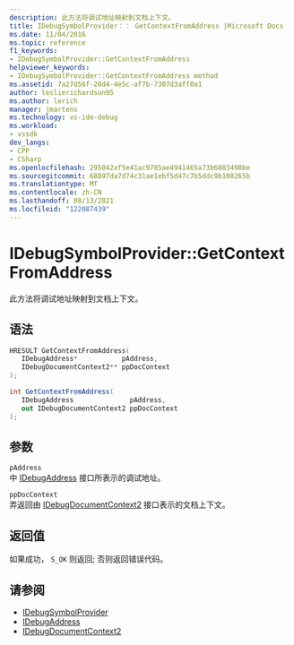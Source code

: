 ```yaml
---
description: 此方法将调试地址映射到文档上下文。
title: IDebugSymbolProvider：： GetContextFromAddress |Microsoft Docs
ms.date: 11/04/2016
ms.topic: reference
f1_keywords:
- IDebugSymbolProvider::GetContextFromAddress
helpviewer_keywords:
- IDebugSymbolProvider::GetContextFromAddress method
ms.assetid: 7a27d56f-20d4-4e5c-af7b-7307d3aff0a1
author: leslierichardson95
ms.author: lerich
manager: jmartens
ms.technology: vs-ide-debug
ms.workload:
- vssdk
dev_langs:
- CPP
- CSharp
ms.openlocfilehash: 295042af5e41ac9785ae4941465a73b6883498be
ms.sourcegitcommit: 68897da7d74c31ae1ebf5d47c7b5ddc9b108265b
ms.translationtype: MT
ms.contentlocale: zh-CN
ms.lasthandoff: 08/13/2021
ms.locfileid: "122087439"
---
```

# <a name="idebugsymbolprovidergetcontextfromaddress"></a>IDebugSymbolProvider::GetContextFromAddress
此方法将调试地址映射到文档上下文。

## <a name="syntax"></a>语法

```cpp
HRESULT GetContextFromAddress( 
   IDebugAddress*           pAddress,
   IDebugDocumentContext2** ppDocContext
);
```

```csharp
int GetContextFromAddress(
   IDebugAddress              pAddress,
   out IDebugDocumentContext2 ppDocContext
);
```

## <a name="parameters"></a>参数
`pAddress`\
中 [IDebugAddress](../../../extensibility/debugger/reference/idebugaddress.md) 接口所表示的调试地址。

`ppDocContext`\
弄返回由 [IDebugDocumentContext2](../../../extensibility/debugger/reference/idebugdocumentcontext2.md) 接口表示的文档上下文。

## <a name="return-value"></a>返回值
 如果成功， `S_OK` 则返回; 否则返回错误代码。

## <a name="see-also"></a>请参阅
- [IDebugSymbolProvider](../../../extensibility/debugger/reference/idebugsymbolprovider.md)
- [IDebugAddress](../../../extensibility/debugger/reference/idebugaddress.md)
- [IDebugDocumentContext2](../../../extensibility/debugger/reference/idebugdocumentcontext2.md)
